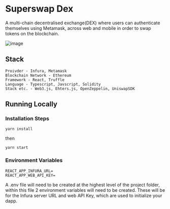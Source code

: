 # Superswap Dex

A multi-chain decentralised exchange(DEX) where users can authenticate themselves using Metamask, across web and mobile in order to swap tokens on the blockchain.

![image](https://github.com/jh-cha/superswap-dex-front/assets/140405044/482b6323-dfcf-4295-b534-dc7c7abb310b)


## Stack

    Proivder - Infura, Metamask
    Blockchain Network - Ethereum
    Framework - React, Truffle
    Language - Typescript, Javscript, Solidity
    Stack etc. - Web3.js, Ehters.js, OpenZeppelin, UniswapSDK

## Running Locally

### Installation Steps

```
yarn install
```
then

```
yarn start
```

### Environment Variables

```
REACT_APP_INFURA_URL=
REACT_APP_WEB_API_KEY=
```

A .env file will need to be created at the highest level of the project folder, within this file 2 environment variables will need to be created. These will be for the Infura server URL and web API Key, which are used to initialize your dapp. 
